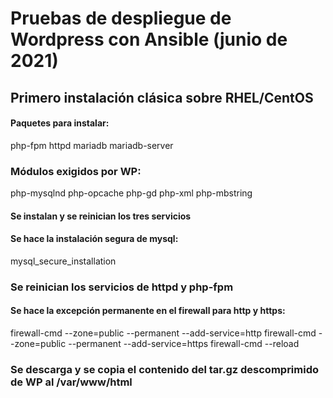 # Pruebas de despliegue de Wordpress con Ansible (junio de 2021)

## Primero instalación clásica sobre RHEL/CentOS

#### Paquetes para instalar:
php-fpm httpd mariadb mariadb-server

### Módulos exigidos por WP:
php-mysqlnd php-opcache php-gd php-xml php-mbstring

#### Se instalan y se reinician los tres servicios

#### Se hace la instalación segura de mysql:
mysql_secure_installation

### Se reinician los servicios de httpd y php-fpm

#### Se hace la excepción permanente en el firewall para http y https:
firewall-cmd --zone=public --permanent --add-service=http
firewall-cmd --zone=public --permanent --add-service=https
firewall-cmd --reload

### Se descarga y se copia el contenido del tar.gz descomprimido de WP al /var/www/html
